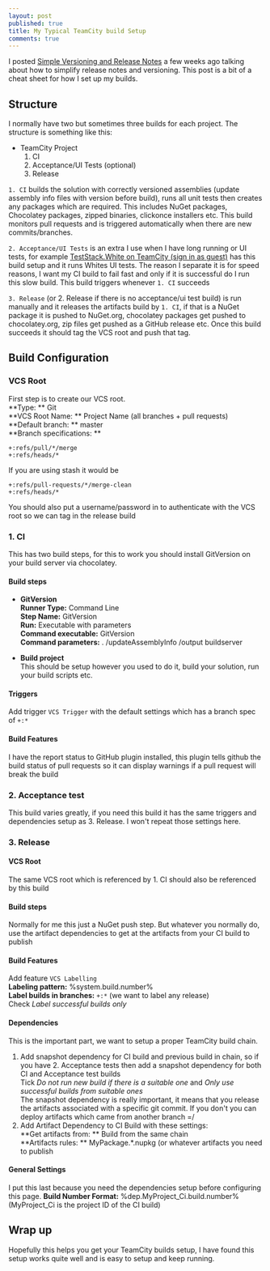 ```yaml
---
layout: post
published: true
title: My Typical TeamCity build Setup
comments: true
---
```


I posted [Simple Versioning and Release Notes](http://jake.ginnivan.net/blog/2014/05/25/simple-versioning-and-release-notes/) a few weeks ago talking about how to simplify release notes and versioning. This post is a bit of a cheat sheet for how I set up my builds.

## Structure
I normally have two but sometimes three builds for each project. The structure is something like this:

 - TeamCity Project
   1. CI
   2. Acceptance/UI Tests (optional)
   3. Release

`1. CI` builds the solution with correctly versioned assemblies (update assembly info files with version before build), runs all unit tests then creates any packages which are required. This includes NuGet packages, Chocolatey packages, zipped binaries, clickonce installers etc.
This build monitors pull requests and is triggered automatically when there are new commits/branches.

`2. Acceptance/UI Tests` is an extra I use when I have long running or UI tests, for example [TestStack.White on TeamCity (sign in as guest)](http://teamcity.ginnivan.net/project.html?projectId=TestStack_White&tab=projectOverview) has this build setup and it runs Whites UI tests.
The reason I separate it is for speed reasons, I want my CI build to fail fast and only if it is successful do I run this slow build.
This build triggers whenever `1. CI` succeeds

`3. Release` (or 2. Release if there is no acceptance/ui test build) is run manually and it releases the artifacts build by `1. CI`, if that is a NuGet package it is pushed to NuGet.org, chocolatey packages get pushed to chocolatey.org, zip files get pushed as a GitHub release etc.
Once this build succeeds it should tag the VCS root and push that tag.

<!-- more -->

## Build Configuration
### VCS Root
First step is to create our VCS root.  
**Type: ** Git  
**VCS Root Name: ** Project Name (all branches + pull requests)  
**Default branch: ** master  
**Branch specifications: **
```
+:refs/pull/*/merge
+:refs/heads/*
```
If you are using stash it would be
```
+:refs/pull-requests/*/merge-clean
+:refs/heads/*
```
You should also put a username/password in to authenticate with the VCS root so we can tag in the release build

### 1. CI
This has two build steps, for this to work you should install GitVersion on your build server via chocolatey.

#### Build steps
 - **GitVersion**  
**Runner Type:** Command Line  
**Step Name:** GitVersion  
**Run:** Executable with parameters  
**Command executable:** GitVersion  
**Command parameters:** . /updateAssemblyInfo /output buildserver

 - **Build project**  
This should be setup however you used to do it, build your solution, run your build scripts etc.

#### Triggers
Add trigger `VCS Trigger` with the default settings which has a branch spec of `+:*`

#### Build Features
I have the report status to GitHub plugin installed, this plugin tells github the build status of pull requests so it can display warnings if a pull request will break the build

### 2. Acceptance test
This build varies greatly, if you need this build it has the same triggers and dependencies setup as 3. Release. I won't repeat those settings here.

### 3. Release
#### VCS Root
The same VCS root which is referenced by 1. CI should also be referenced by this build
#### Build steps
Normally for me this just a NuGet push step. But whatever you normally do, use the artifact dependencies to get at the artifacts from your CI build to publish
#### Build Features
Add feature `VCS Labelling`  
**Labeling pattern:** %system.build.number%  
**Label builds in branches:** `+:*` (we want to label any release)  
Check *Label successful builds only*
#### Dependencies
This is the important part, we want to setup a proper TeamCity build chain.
1. Add snapshot dependency for CI build and previous build in chain, so if you have 2. Acceptance tests then add a snapshot dependency for both CI and Acceptance test builds  
Tick *Do not run new build if there is a suitable one* and *Only use successful builds from suitable ones*  
The snapshot dependency is really important, it means that you release the artifacts associated with a specific git commit. If you don't you can deploy artifacts which came from another branch =/
2. Add Artifact Dependency to CI Build with these settings:  
**Get artifacts from: ** Build from the same chain  
**Artifacts rules: ** MyPackage.\*.nupkg (or whatever artifacts you need to publish
#### General Settings
I put this last because you need the dependencies setup before configuring this page. 
**Build Number Format:** %dep.MyProject_Ci.build.number% (MyProject_Ci is the project ID of the CI build)

## Wrap up
Hopefully this helps you get your TeamCity builds setup, I have found this setup works quite well and is easy to setup and keep running.
